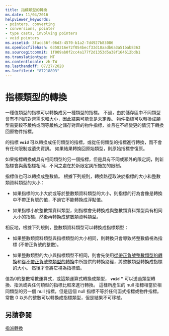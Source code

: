 ```yaml
---
title: 指標類型的轉換
ms.date: 11/04/2016
helpviewer_keywords:
- pointers, converting
- conversions, pointer
- type casts, involving pointers
- void pointers
ms.assetid: 3facc56f-06d3-4570-b1a2-7d4927b83086
ms.openlocfilehash: 6358216e72f054becf33d18aadb6a3a51bab8363
ms.sourcegitcommit: 1f009ab0f2cc4a177f2d1353d5a38f164612bdb1
ms.translationtype: MT
ms.contentlocale: zh-TW
ms.lasthandoff: 07/27/2020
ms.locfileid: "87218893"
---
```

# <a name="conversions-to-and-from-pointer-types"></a>指標類型的轉換

一種值類型的指標可以轉換成另一種類型的指標。 不過，由於儲存區中不同類型會有不同的對齊需求和大小，因此結果可能會是未定義。 物件指標可以轉換成類型需要較不嚴格或同等嚴格之儲存對齊的物件指標，並且在不經變更的情況下轉換回原物件指標。

的指標 **`void`** 可以轉換成任何類型的指標，或從任何類型的指標進行轉換，而不會有任何限制或遺失資訊。 如果結果轉換回原始類型，則原始指標會復原。

如果指標轉換成具有相同類型的另一個指標，但是具有不同或額外的限定詞，則新指標會與舊指標相同，不同之處在於新限定詞所施加的限制。

指標值也可以轉換成整數值。 根據下列規則，轉換路徑取決於指標的大小和整數類資料類型的大小：

- 如果指標的大小大於或等於整數類資料類型的大小，則指標的行為會像是轉換中不帶正負號的值，不過它不能轉換成浮點值。

- 如果指標小於整數類資料類型，則指標會先轉換成與整數類資料類型具有相同大小的指標，然後再轉換成整數類資料類型。

相反地，根據下列規則，整數類資料類型可以轉換成指標類型：

- 如果整數類資料類型與指標類型的大小相同，則轉換只會導致將整數值視為指標 (不帶正負號的整數)。

- 如果整數類型的大小與指標類型不相同，則會先使用[從帶正負號整數類型的轉換](../c-language/conversions-from-signed-integral-types.md)和[從不帶正負號整類型的轉換](../c-language/conversions-from-unsigned-integral-types.md)中所提供的轉換路徑，將整數類型轉換成指標的大小。 然後才會將它視為指標值。

值為0的整數常數運算式，或這類運算式轉換成類型， **`void`** <strong>\*</strong> 可以透過類型轉換、指派或與任何類型的指標比較來進行轉換。 這樣所產生的 null 指標相當於相同類型的另一個 null 指標，但是這個 null 指標不等於任何函式指標或物件指標。 常數 0 以外的整數可以轉換成指標類型，但是結果不可移植。

## <a name="see-also"></a>另請參閱

[指派轉換](../c-language/assignment-conversions.md)
